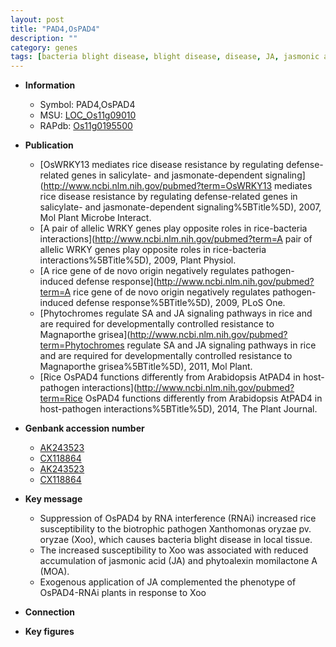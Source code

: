 ```yaml
---
layout: post
title: "PAD4,OsPAD4"
description: ""
category: genes
tags: [bacteria blight disease, blight disease, disease, JA, jasmonic acid]
---
```


* **Information**  
    + Symbol: PAD4,OsPAD4  
    + MSU: [LOC_Os11g09010](http://rice.plantbiology.msu.edu/cgi-bin/ORF_infopage.cgi?orf=LOC_Os11g09010)  
    + RAPdb: [Os11g0195500](http://rapdb.dna.affrc.go.jp/viewer/gbrowse_details/irgsp1?name=Os11g0195500)  

* **Publication**  
    + [OsWRKY13 mediates rice disease resistance by regulating defense-related genes in salicylate- and jasmonate-dependent signaling](http://www.ncbi.nlm.nih.gov/pubmed?term=OsWRKY13 mediates rice disease resistance by regulating defense-related genes in salicylate- and jasmonate-dependent signaling%5BTitle%5D), 2007, Mol Plant Microbe Interact.
    + [A pair of allelic WRKY genes play opposite roles in rice-bacteria interactions](http://www.ncbi.nlm.nih.gov/pubmed?term=A pair of allelic WRKY genes play opposite roles in rice-bacteria interactions%5BTitle%5D), 2009, Plant Physiol.
    + [A rice gene of de novo origin negatively regulates pathogen-induced defense response](http://www.ncbi.nlm.nih.gov/pubmed?term=A rice gene of de novo origin negatively regulates pathogen-induced defense response%5BTitle%5D), 2009, PLoS One.
    + [Phytochromes regulate SA and JA signaling pathways in rice and are required for developmentally controlled resistance to Magnaporthe grisea](http://www.ncbi.nlm.nih.gov/pubmed?term=Phytochromes regulate SA and JA signaling pathways in rice and are required for developmentally controlled resistance to Magnaporthe grisea%5BTitle%5D), 2011, Mol Plant.
    + [Rice OsPAD4 functions differently from Arabidopsis AtPAD4 in host-pathogen interactions](http://www.ncbi.nlm.nih.gov/pubmed?term=Rice OsPAD4 functions differently from Arabidopsis AtPAD4 in host-pathogen interactions%5BTitle%5D), 2014, The Plant Journal.

* **Genbank accession number**  
    + [AK243523](http://www.ncbi.nlm.nih.gov/nuccore/AK243523)
    + [CX118864](http://www.ncbi.nlm.nih.gov/nuccore/CX118864)
    + [AK243523](http://www.ncbi.nlm.nih.gov/nuccore/AK243523)
    + [CX118864](http://www.ncbi.nlm.nih.gov/nuccore/CX118864)

* **Key message**  
    + Suppression of OsPAD4 by RNA interference (RNAi) increased rice susceptibility to the biotrophic pathogen Xanthomonas oryzae pv. oryzae (Xoo), which causes bacteria blight disease in local tissue.
    + The increased susceptibility to Xoo was associated with reduced accumulation of jasmonic acid (JA) and phytoalexin momilactone A (MOA).
    + Exogenous application of JA complemented the phenotype of OsPAD4-RNAi plants in response to Xoo

* **Connection**  

* **Key figures**  



